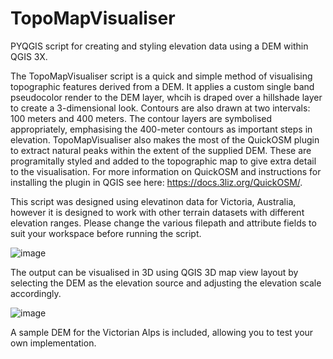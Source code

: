 # TopoMapVisualiser
PYQGIS script for creating and styling elevation data using a DEM within QGIS 3X.


The TopoMapVisualiser script is a quick and simple method of visualising topographic features derived from a DEM. It applies a custom single band pseudocolor render to the DEM layer, whcih is draped over a hillshade layer to create a 3-dimensional look. Contours are also drawn at two intervals: 100 meters and 400 meters. The contour layers are symbolised appropriately, emphasising the 400-meter contours as important steps in elevation. TopoMapVisualiser also makes the most of the QuickOSM plugin to extract natural peaks within the extent of the supplied DEM. These are programitally styled and added to the topographic map to give extra detail to the visualisation. For more information on QuickOSM and instructions for installing the plugin in QGIS see here: https://docs.3liz.org/QuickOSM/.

This script was designed using elevatinon data for Victoria, Australia, however it is designed to work with other terrain datasets with different elevation ranges.
Please change the various filepath and attribute fields to suit your workspace before running the script.


![image](https://user-images.githubusercontent.com/72475218/136927883-fdc21d78-94f3-4120-b87b-1f2ed6e2f868.png)


The output can be visualised in 3D using QGIS 3D map view layout by selecting the DEM as the elevation source and adjusting the elevation scale accordingly.

![image](https://user-images.githubusercontent.com/72475218/136885890-fcc68223-3e0c-4b72-9f8c-c350aa1c06fa.png)


A sample DEM for the Victorian Alps is included, allowing you to test your own implementation.
